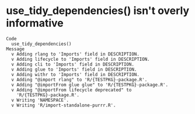# use_tidy_dependencies() isn't overly informative

    Code
      use_tidy_dependencies()
    Message
      v Adding rlang to 'Imports' field in DESCRIPTION.
      v Adding lifecycle to 'Imports' field in DESCRIPTION.
      v Adding cli to 'Imports' field in DESCRIPTION.
      v Adding glue to 'Imports' field in DESCRIPTION.
      v Adding withr to 'Imports' field in DESCRIPTION.
      v Adding "@import rlang" to 'R/{TESTPKG}-package.R'.
      v Adding "@importFrom glue glue" to 'R/{TESTPKG}-package.R'.
      v Adding "@importFrom lifecycle deprecated" to
        'R/{TESTPKG}-package.R'.
      v Writing 'NAMESPACE'.
      v Writing 'R/import-standalone-purrr.R'.

